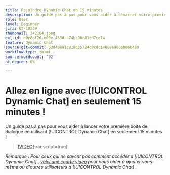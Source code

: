 ```yaml
---
title: Rejoindre Dynamic Chat en 15 minutes
description: Un guide pas à pas pour vous aider à démarrer votre premier dialogue en utilisant Dynamic Chat en seulement 15 minutes !
role: User
level: Beginner
jira: KT-10239
thumbnail: 342164.jpeg
exl-id: d0e8df26-e09e-4330-a74b-06c81ed7ce14
feature: Dynamic Chat
source-git-commit: 63d4aea1c818d35724c0cdc14e69ea00eb06b4a0
workflow-type: tm+mt
source-wordcount: '92'
ht-degree: 0%

---
```


# Allez en ligne avec [!UICONTROL Dynamic Chat] en seulement 15 minutes !

Un guide pas à pas pour vous aider à lancer votre première boîte de dialogue en utilisant [!UICONTROL Dynamic Chat] en seulement 15 minutes !

>[!VIDEO](https://video.tv.adobe.com/v/342164/?quality=12&learn=on){transcript=true}

*Remarque : Pour ceux qui ne savent pas comment accéder à [!UICONTROL Dynamic Chat] , [voici une courte vidéo](https://experienceleague.adobe.com/docs/marketo-learn/tutorials/dynamic-chat/user-management.html?lang=fr) pour vous aider à ajouter vous-même ou d&#39;autres utilisateurs à [!UICONTROL Dynamic Chat] .*
